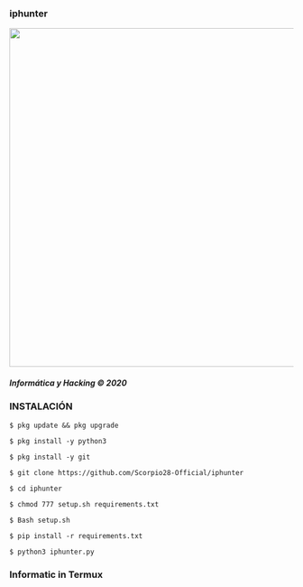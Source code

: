 ### iphunter
<p align="center">
	<img src="https://i.imgur.com/etHxl1y.jpg" width="600px">
</p>

##### Informática y Hacking © 2020

### INSTALACIÓN

```
$ pkg update && pkg upgrade 

$ pkg install -y python3

$ pkg install -y git

$ git clone https://github.com/Scorpio28-Official/iphunter

$ cd iphunter

$ chmod 777 setup.sh requirements.txt

$ Bash setup.sh

$ pip install -r requirements.txt

$ python3 iphunter.py
```

### Informatic in Termux
